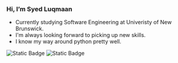 ### Hi, I’m Syed Luqmaan

- Currently studying Software Engineering at Univeristy of New Brunswick. <br />
- I'm always looking forward to picking up new skills. <br />
- I know my way around python pretty well. <br />

![Static Badge](https://img.shields.io/badge/Python-F1F2EE?style=for-the-badge) 
![Static Badge](https://img.shields.io/badge/JAVA-F1F2EE?style=for-the-badge)






